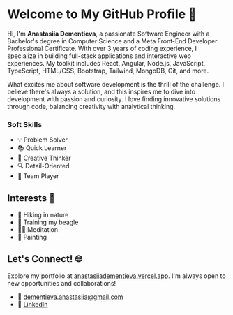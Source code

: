 # Welcome to My GitHub Profile 🌟

Hi, I'm **Anastasiia Dementieva**, a passionate Software Engineer with a Bachelor's degree in Computer Science and a Meta Front-End Developer Professional Certificate. With over 3 years of coding experience, I specialize in building full-stack applications and interactive web experiences. My toolkit includes React, Angular, Node.js, JavaScript, TypeScript, HTML/CSS, Bootstrap, Tailwind, MongoDB, Git, and more.

What excites me about software development is the thrill of the challenge. I believe there's always a solution, and this inspires me to dive into development with passion and curiosity. I love finding innovative solutions through code, balancing creativity with analytical thinking.

### Soft Skills
- 💡 Problem Solver
- 📚 Quick Learner
- 🎨 Creative Thinker
- 🔍 Detail-Oriented
- 🤝 Team Player

## Interests 🌱

- 🥾 Hiking in nature
- 🐶 Training my beagle
- 🧘‍♀️ Meditation
- 🎨 Painting

## Let's Connect! 🌐

Explore my portfolio at [anastasiiadementieva.vercel.app](https://anastasiiadementieva.vercel.app). I'm always open to new opportunities and collaborations!

- 📧 dementieva.anastasiia@gmail.com
- 💼 [LinkedIn](https://linkedin.com/in/anastasiiadementieva)
